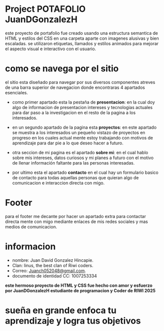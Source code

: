 # Project POTAFOLIO JuanDGonzalezH

este proyecto de portafolio fue creado usando una estructura semantica de HTML y estilos del CSS en una carpeta aparte con imagenes alusivas y bien escaladas.
se utilizaron etiquetas, llamados y estilos animados para mejorar el aspecto visual e interactivo con el usuario.

# como se navega por el sitio

el sitio esta diseñado para navegar por sus diversos componentes atreves de una barra superior de navegacion donde encontraras 4 apartados esenciales. 

- como primer apartado esta la pestaña de **presentacion**: en la cual doy algo de informacion de presentacion intereses y tecnologias actuales para dar paso a la investigacion en el resto de la pagina a los interesados.

- en un segundo apartado de la pagina esta **proyectos**: en este apartado se muestra a los interesados un pequeño vistazo de proyectos en progreso en los cuales actual mente estoy trabajando con motivos de aprendizaje para dar pie a lo que deseo hacer a futuro. 

- otra seccion de mi pagina es el apartado **sobre mi**: en el cual hablo sobre mis intereses, datos curiosos y mi planes a futuro con el motivo de llenar información faltante para las personas interesadas. 

- por ultimo esta el apartado **contacto** en el cual hay un formulario basico de contacto para todas aquellas personas que quieran algo de comunicacion e interaccion directa con migo.

# Footer

para el footer me decante por hacer un apartado extra para contactar directa mente con migo mediante enlaces de mis redes sociales y mas medios de comunicacion.

# informacion

- nombre: Juan David Gonzalez Hincapie.
- Clan: linus, the best clan of Riwi coders.
- Correo: Juanch052048@gmail.com.
- documento de identidad CC: 1007253334

**este hermoso proyecto de HTML y CSS fue hecho con amor y esfuerzo por JuanDGonzalezH estudiante de programacion y Coder de RIWI 2025**

# sueña en grande enfoca tu aprendizaje y logra tus objetivos
